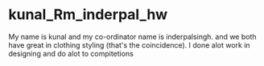 # kunal_Rm_inderpal_hw
My name is kunal and my co-ordinator name is inderpalsingh. and we both have great in clothing styling (that's the coincidence).
I done alot work in designing and do alot to compitetions 


